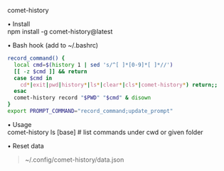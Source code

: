 comet-history

• Install  
  npm install -g comet-history@latest

• Bash hook (add to ~/.bashrc)  
  ```bash
  record_command() {
    local cmd=$(history 1 | sed 's/^[ ]*[0-9]*[ ]*//')
    [[ -z $cmd ]] && return
    case $cmd in
      cd*|exit|pwd|history*|ls*|clear*|cls*|comet-history*) return;;  
    esac
    comet-history record "$PWD" "$cmd" & disown
  }
  export PROMPT_COMMAND="record_command;update_prompt"
  ```

• Usage  
  comet-history ls [base]   # list commands under cwd or given folder

• Reset data  
  > ~/.config/comet-history/data.json
